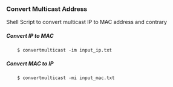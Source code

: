 ### **Convert Multicast Address**
Shell Script to convert multicast IP to MAC address and contrary

##### **Convert IP to MAC**
        $ convertmulticast -im input_ip.txt
##### **Convert MAC to IP**
        $ convertmulticast -mi input_mac.txt
